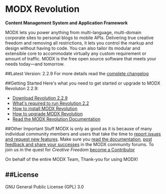MODX Revolution
=====================
**Content Management System and Application Framework**

MODX lets you power anything from multi-language, multi-domain corporate sites to personal blogs to mobile APIs. Delivering true creative freedom and removing all restrictions, it lets you control the markup and design without having to code. You can also tailor its modular and extensible core to accommodate virtually any custom requirement or amount of traffic. MODX is the free open source software that meets your needs today—and tomorrow.

##Latest Version: 2.2.9
For more details read the [complete changelog](https://raw.github.com/modxcms/revolution/v2.2.9-pl/core/docs/changelog.txt "complete changelog")

##Getting Started
Here's what you need to get started or upgrade to MODX Revoluton 2.2.9:

+ [Download Revolution 2.2.9](http://modx.com/download/ "Download MODX")
+ [What's required to run Revolution 2.2](http://rtfm.modx.com/revolution/2.x/getting-started/server-requirements "Server Requirements - MODx Revolution 2.x - MODx Documentation") 
+ [How to install MODX Revolution](http://rtfm.modx.com/revolution/2.x/getting-started/installation/basic-installation "Basic Installation - MODx Revolution 2.x - MODx Documentation")
+ [How to upgrade MODX Revolution](http://rtfm.modx.com/revolution/2.x/administering-your-site/upgrading-modx "Upgrading MODx - MODx Revolution 2.x - MODx Documentation")
+ [Read the MODX Revolution Documentation](http://rtfm.modx.com/revolution/2.x/ "Home - MODx Revolution 2.x - MODx Documentation")

##Other Important Stuff
MODX is only as good as it is because of many individual community members and users that take the time to [report issues and request new features](http://tracker.modx.com/projects/revo/issues "Revolution - Issues - MODX Project Tracker"). Make sure you [read the documentation](http://rtfm.modx.com/revolution/2.x/ "Home - MODx Revolution 2.x - MODx Documentation"), [post feedback and share your successes](http://forums.modx.com/board/?board=264 "MODX :: Revolution 2.2") in the MODX community forums. To join us in the quest for *Creative Freedom* [become a Contributor](http://rtfm.modx.com/community/)

On behalf of the entire MODX Team,
Thank-you for using MODX!

##License
-------
GNU General Public License (GPL) 3.0
